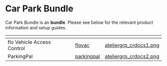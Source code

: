 # Car Park Bundle

Car Park Bundle is an **bundle**. Please see below for the relevant product information and setup guides.

<table data-view="cards"><thead><tr><th></th><th></th><th></th><th data-hidden data-card-target data-type="content-ref"></th><th data-hidden data-card-cover data-type="files"></th></tr></thead><tbody><tr><td>flo Vehicle Access Control</td><td></td><td></td><td><a href="flovac/">flovac</a></td><td><a href="../.gitbook/assets/ateliergrp_crdocs1.png">ateliergrp_crdocs1.png</a></td></tr><tr><td>ParkingPal</td><td></td><td></td><td><a href="parkingpal/">parkingpal</a></td><td><a href="../.gitbook/assets/ateliergrp_crdocs2.png">ateliergrp_crdocs2.png</a></td></tr></tbody></table>


